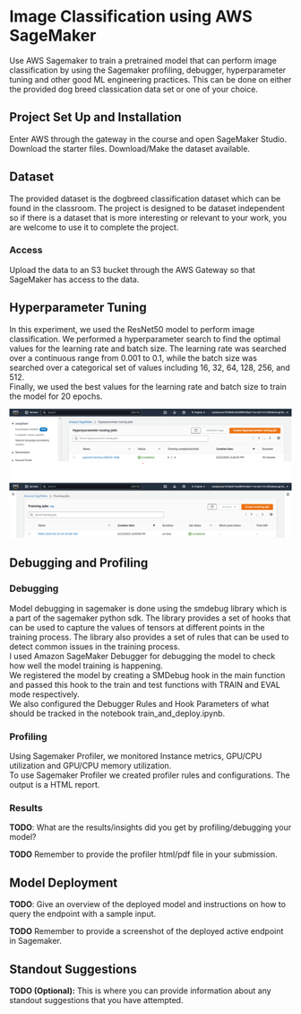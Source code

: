# Image Classification using AWS SageMaker

Use AWS Sagemaker to train a pretrained model that can perform image classification by using the Sagemaker profiling, debugger, hyperparameter tuning and other good ML engineering practices. This can be done on either the provided dog breed classication data set or one of your choice.

## Project Set Up and Installation

Enter AWS through the gateway in the course and open SageMaker Studio.
Download the starter files.
Download/Make the dataset available.

## Dataset

The provided dataset is the dogbreed classification dataset which can be found in the classroom.
The project is designed to be dataset independent so if there is a dataset that is more interesting or relevant to your work, you are welcome to use it to complete the project.

### Access

Upload the data to an S3 bucket through the AWS Gateway so that SageMaker has access to the data.

## Hyperparameter Tuning

In this experiment, we used the ResNet50 model to perform image classification. We performed a hyperparameter search to find the optimal values for the learning rate and batch size. The learning rate was searched over a continuous range from 0.001 to 0.1, while the batch size was searched over a categorical set of values including 16, 32, 64, 128, 256, and 512.</br>
Finally, we used the best values for the learning rate and batch size to train the model for 20 epochs.

![Hyperparameter Tuning](./screenshots/hpo_success.png)
![Train Model Success](./screenshots/train_model_success.png)</br>

## Debugging and Profiling

### Debugging

Model debugging in sagemaker is done using the smdebug library which is a part of the sagemaker python sdk. The library provides a set of hooks that can be used to capture the values of tensors at different points in the training process. The library also provides a set of rules that can be used to detect common issues in the training process.</br>
I used Amazon SageMaker Debugger for debugging the model to check how well the model training is happening. </br>
We registered the model by creating a SMDebug hook in the main function and passed this hook to the train and test functions with TRAIN and EVAL mode respectively. </br>
We also configured the Debugger Rules and Hook Parameters of what should be tracked in the notebook train_and_deploy.ipynb. </br>

### Profiling

Using Sagemaker Profiler, we monitored Instance metrics, GPU/CPU utilization and GPU/CPU memory utilization. </br>
To use Sagemaker Profiler we created profiler rules and configurations. The output is a HTML report. </br>

### Results

**TODO**: What are the results/insights did you get by profiling/debugging your model?

**TODO** Remember to provide the profiler html/pdf file in your submission.


## Model Deployment

**TODO**: Give an overview of the deployed model and instructions on how to query the endpoint with a sample input.

**TODO** Remember to provide a screenshot of the deployed active endpoint in Sagemaker.

## Standout Suggestions

**TODO (Optional):** This is where you can provide information about any standout suggestions that you have attempted.
